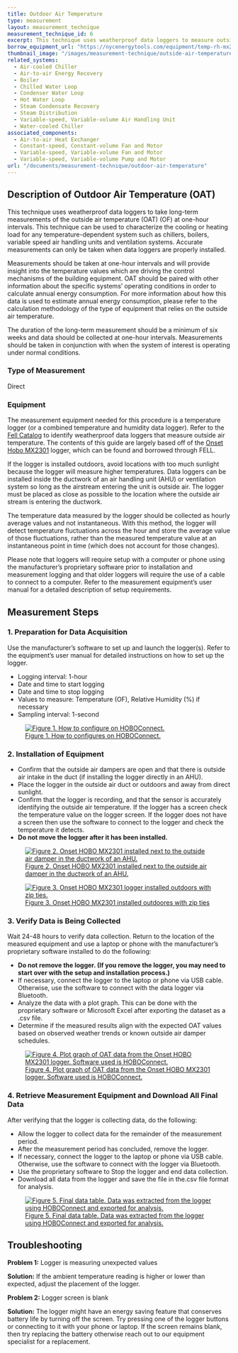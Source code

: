 ```yaml
---
title: Outdoor Air Temperature
type: measurement
layout: measurement_technique
measurement_technique_id: 6
excerpt: This technique uses weatherproof data loggers to measure outside air temperature (OAT) at one-hour intervals.
borrow_equipment_url: "https://nycenergytools.com/equipment/temp-rh-mx2301/"
thumbnail_image: "/images/measurement-technique/outside-air-temperature/2024_0410_outdoor air temperature MT_thumbnail.jpeg"
related_systems:
  - Air-cooled Chiller
  - Air-to-air Energy Recovery
  - Boiler
  - Chilled Water Loop
  - Condenser Water Loop
  - Hot Water Loop
  - Steam Condensate Recovery
  - Steam Distribution
  - Variable-speed, Variable-volume Air Handling Unit
  - Water-cooled Chiller
associated_components: 
  - Air-to-air Heat Exchanger
  - Constant-speed, Constant-volume Fan and Motor
  - Variable-speed, Variable-volume Fan and Motor
  - Variable-speed, Variable-volume Pump and Motor
url: "/documents/measurement-technique/outdoor-air-temperature"
---
```


## Description of Outdoor Air Temperature (OAT)

This technique uses weatherproof data loggers to take long-term measurements of the outside air temperature (OAT) (OF) at one-hour intervals. This technique can be used to characterize the cooling or heating load for any temperature-dependent system such as chillers, boilers, variable speed air handling units and ventilation systems. Accurate measurements can only be taken when data loggers are properly installed.  

Measurements should be taken at one-hour intervals and will provide insight into the temperature values which are driving the control mechanisms of the building equipment. OAT should be paired with other information about the specific systems’ operating conditions in order to calculate annual energy consumption. For more information about how this data is used to estimate annual energy consumption, please refer to the calculation methodology of the type of equipment that relies on the outside air temperature.  

The duration of the long-term measurement should be a minimum of six weeks and data should be collected at one-hour intervals. Measurements should be taken in conjunction with when the system of interest is operating under normal conditions. 

### Type of Measurement

Direct

### Equipment

The measurement equipment needed for this procedure is a temperature logger (or a combined temperature and humidity data logger). Refer to the [Fell Catalog](https://nycenergytools.com/equipment/) to identify weatherproof data loggers that measure outside air temperature. The contents of this guide are largely based off of the [Onset Hobo MX2301](https://nycenergytools.com/equipment/temp-rh-mx2301/) logger, which can be found and borrowed through FELL.  

If the logger is installed outdoors, avoid locations with too much sunlight because the logger will measure higher temperatures. Data loggers can be installed inside the ductwork of an air handling unit (AHU) or ventilation system so long as the airstream entering the unit is outside air. The logger must be placed as close as possible to the location where the outside air stream is entering the ductwork. 

The temperature data measured by the logger should be collected as hourly average values and not instantaneous. With this method, the logger will detect temperature fluctuations across the hour and store the average value of those fluctuations, rather than the measured temperature value at an instantaneous point in time (which does not account for those changes).  

Please note that loggers will require setup with a computer or phone using the manufacturer’s proprietary software prior to installation and measurement logging and that older loggers will require the use of a cable to connect to a computer. Refer to the measurement equipment’s user manual for a detailed description of setup requirements.  

## Measurement Steps

### 1. Preparation for Data Acquisition

Use the manufacturer’s software to set up and launch the logger(s). Refer to the equipment’s user manual for detailed instructions on how to set up the logger. 

<ul>
<li>Logging interval: 1-hour</li>
<li>Date and time to start logging</li> 
<li>Date and time to stop logging </li>
<li>Values to measure: Temperature (OF), Relative Humidity (%) if necessary</li> 
<li>Sampling interval: 1-second </li>
</ul>

<a href="https://www.youtube.com/embed/D178xIAkoUA?si=2dEZ_k-hlvfSiECA">
<figure class="figure mb-3 mt-3 mx-auto">
  <img src="/images/measurement-technique/outside-air-temperature/Outdoor Air Temperature Figure 1 Updated.png" class="figure-img img-fluid rounded zoom" alt="Figure 1. How to configure on HOBOConnect.">
  <figcaption class="figure-caption text-left">Figure 1. How to configures on HOBOConnect.</figcaption>
</figure>
</a>

### 2. Installation of Equipment

<ul>
<li>Confirm that the outside air dampers are open and that there is outside air intake in the duct (if installing the logger directly in an AHU).</li>  
<li>Place the logger in the outside air duct or outdoors and away from direct sunlight.</li> 
<li>Confirm that the logger is recording, and that the sensor is accurately identifying the outside air temperature. If the logger has a screen check the temperature value on the logger screen. If the logger does not have a screen then use the software to connect to the logger and check the temperature it detects.</li>
<li><strong>Do not move the logger after it has been installed.</strong></li>  
</ul>

<a href="https://www.youtube.com/watch?v=R9MDkohMD-E&list=PL-NERcBsKg4Uo8mxaFa8glUd_X4-bd0R7&index=2">
<figure class="figure mb-3 mt-3 mx-auto">
  <img src="/images/measurement-technique/outside-air-temperature/Outdoor Air Temperature Figure 2 Updated.png" class="figure-img img-fluid rounded zoom" alt="Figure 2. Onset HOBO MX2301 installed next to the outside air damper in the ductwork of an AHU.">
  <figcaption class="figure-caption text-left">Figure 2. Onset HOBO MX2301 installed next to the outside air damper in the ductwork of an AHU.</figcaption>
</figure>
</a>

<a href="https://www.youtube.com/watch?v=R9MDkohMD-E&list=PL-NERcBsKg4Uo8mxaFa8glUd_X4-bd0R7&index=2">
<figure class="figure mb-3 mt-3 mx-auto">
  <img src="/images/measurement-technique/outside-air-temperature/Outdoor Air Temperature Figure 3 Updated.png" class="figure-img img-fluid rounded zoom" alt="Figure 3. Onset HOBO MX2301 logger installed outdoors with zip ties.">
  <figcaption class="figure-caption text-left">Figure 3. Onset HOBO MX2301 installed outdoores with zip ties</figcaption>
</figure>
</a>

### 3. Verify Data is Being Collected

Wait 24-48 hours to verify data collection. Return to the location of the measured equipment and use a laptop or phone with the manufacturer’s proprietary software installed to do the following: 

<ul>
<li><strong>Do not remove the logger. (If you remove the logger, you may need to start over with the setup and installation process.)</li></strong>  
<li>If necessary, connect the logger to the laptop or phone via USB cable. Otherwise, use the software to connect with the data logger via Bluetooth.</li>  
<li>Analyze the data with a plot graph. This can be done with the proprietary software or Microsoft Excel after exporting the dataset as a .csv file.</li>   
<li>Determine if the measured results align with the expected OAT values based on observed weather trends or known outside air damper schedules.</li>  
</ul>

<a href="https://www.youtube.com/watch?v=EOb9EqQcRXY&list=PL-NERcBsKg4Uo8mxaFa8glUd_X4-bd0R7&index=3">
<figure class="figure mb-3 mt-3 mx-auto">
  <img src="/images/measurement-technique/outside-air-temperature/Outdoor Air Temperature Figure 4 Updated.png" class="figure-img img-fluid rounded zoom" alt="Figure 4. Plot graph of OAT data from the Onset HOBO MX2301 logger. Software used is HOBOConnect.">
  <figcaption class="figure-caption text-left">Figure 4. Plot graph of OAT data from the Onset HOBO MX2301 logger. Software used is HOBOConnect.</figcaption>
</figure>
</a>

### 4. Retrieve Measurement Equipment and Download All Final Data

After verifying that the logger is collecting data, do the following:  
<ul>
<li>Allow the logger to collect data for the remainder of the measurement period.</li> 
<li>After the measurement period has concluded, remove the logger.</li>  
<li>If necessary, connect the logger to the laptop or phone via USB cable. Otherwise, use the software to connect with the logger via Bluetooth.</li>  
<li>Use the proprietary software to Stop the logger and end data collection.</li>  
<li>Download all data from the logger and save the file in the.csv file format for analysis.</li> 
</ul>

<a href="https://www.youtube.com/watch?v=sF_c_7LHR5s&list=PL-NERcBsKg4Uo8mxaFa8glUd_X4-bd0R7&index=4">
<figure class="figure mb-3 mt-3 mx-auto">
  <img src="/images/measurement-technique/outside-air-temperature/Outdoor Air Temperature Figure 5 Updated.png" class="figure-img img-fluid rounded zoom" alt="Figure 5. Final data table. Data was extracted from the logger using HOBOConnect and exported for analysis.">
  <figcaption class="figure-caption text-left">Figure 5. Final data table. Data was extracted from the logger using HOBOConnect and exported for analysis.</figcaption>
</figure>
</a>

## Troubleshooting

<strong>Problem 1:</strong> Logger is measuring unexpected values

<div class="alert alert-warning" role="alert">
<strong>Solution:</strong> If the ambient temperature reading is higher or lower than expected, adjust the placement of the logger.
</div>
 
<strong>Problem 2:</strong> Logger screen is blank

<div class="alert alert-warning" role="alert">
<strong>Solution:</strong> The logger might have an energy saving feature that conserves battery life by turning off the screen. Try pressing one of the logger buttons or connecting to it with your phone or laptop.​ If the screen remains blank, then try replacing the battery otherwise reach out to our equipment specialist for a replacement.
</div>